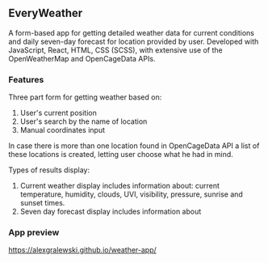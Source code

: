 ## EveryWeather

A form-based app for getting detailed weather data for current conditions and daily seven-day forecast for location provided by user.  Developed with JavaScript, React, HTML, CSS (SCSS), with extensive use of the OpenWeatherMap and OpenCageData APIs.

### Features

Three part form for getting weather based on: 
1) User's current position
2) User's search by the name of location
3) Manual coordinates input

In case there is more than one location found in OpenCageData API a list of these locations is created, letting user choose what he had in mind.

Types of results display:
1) Current weather display includes information about: current temperature, humidity, clouds, UVI, visibility, pressure, sunrise and sunset times.
2) Seven day forecast display includes information about 


### App preview

https://alexgralewski.github.io/weather-app/